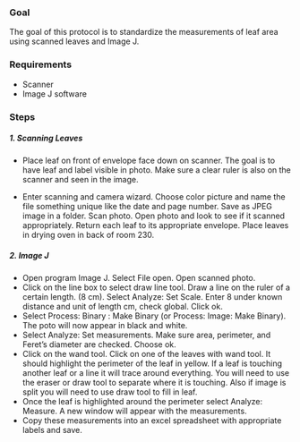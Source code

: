 ### Goal

The goal of this protocol is to standardize the measurements of leaf
area using scanned leaves and Image J.

### Requirements

-   Scanner
-   Image J software

### Steps

##### 1. Scanning Leaves

-   Place leaf on front of envelope face down on scanner. The goal is to
    have leaf and label visible in photo. Make sure a clear ruler is
    also on the scanner and seen in the image.

-   Enter scanning and camera wizard. Choose color picture and name the
    file something unique like the date and page number. Save as JPEG
    image in a folder. Scan photo. Open photo and look to see if it
    scanned appropriately. Return each leaf to its appropriate envelope.
    Place leaves in drying oven in back of room 230.

##### 2. Image J

-   Open program Image J. Select File open. Open scanned photo.
-   Click on the line box to select draw line tool. Draw a line on the
    ruler of a certain length. (8 cm). Select Analyze: Set Scale. Enter
    8 under known distance and unit of length cm, check global. Click
    ok.
-   Select Process: Binary : Make Binary (or Process: Image: Make
    Binary). The poto will now appear in black and white.
-   Select Analyze: Set measurements. Make sure area, perimeter, and
    Feret’s diameter are checked. Choose ok.
-   Click on the wand tool. Click on one of the leaves with wand tool.
    It should highlight the perimeter of the leaf in yellow. If a leaf
    is touching another leaf or a line it will trace around everything.
    You will need to use the eraser or draw tool to separate where it is
    touching. Also if image is split you will need to use draw tool to
    fill in leaf.
-   Once the leaf is highlighted around the perimeter select Analyze:
    Measure. A new window will appear with the measurements.
-   Copy these measurements into an excel spreadsheet with appropriate
    labels and save.
